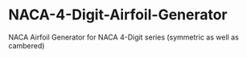 # NACA-4-Digit-Airfoil-Generator
NACA Airfoil Generator for NACA 4-Digit series (symmetric as well as cambered)
